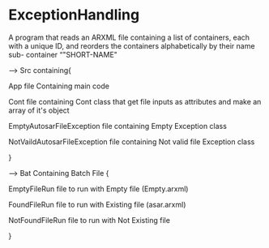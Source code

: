 # ExceptionHandling
A program that reads an ARXML file containing a list of containers, each with a unique ID, and reorders the containers alphabetically by their name sub- container “"SHORT-NAME"

--> Src containing{

App file Containing main code

Cont file containing Cont class that get file inputs as attributes and make an array of it's object

EmptyAutosarFileException file containing Empty Exception class

NotVaildAutosarFileException file containing Not valid file Exception class

}

--> Bat Containing Batch File {

EmptyFileRun file to run with Empty file (Empty.arxml)

FoundFileRun file to run with Existing file (asar.arxml)

NotFoundFileRun file to run with Not Existing file

}
